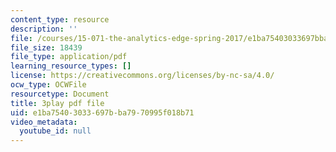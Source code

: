 ```yaml
---
content_type: resource
description: ''
file: /courses/15-071-the-analytics-edge-spring-2017/e1ba75403033697bba7970995f018b71_D32g7Vv3_gA.pdf
file_size: 18439
file_type: application/pdf
learning_resource_types: []
license: https://creativecommons.org/licenses/by-nc-sa/4.0/
ocw_type: OCWFile
resourcetype: Document
title: 3play pdf file
uid: e1ba7540-3033-697b-ba79-70995f018b71
video_metadata:
  youtube_id: null
---
```

